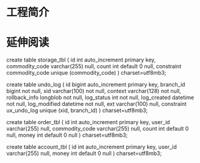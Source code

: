 # 工程简介

# 延伸阅读

create table storage_tbl
(
id int auto_increment
primary key,
commodity_code varchar(255) null,
count int default 0 null,
constraint commodity_code
unique (commodity_code)
)
charset=utf8mb3;


create table undo_log
(
id bigint auto_increment
primary key,
branch_id bigint not null,
xid varchar(100) not null,
context varchar(128) not null,
rollback_info longblob not null,
log_status int not null,
log_created datetime not null,
log_modified datetime not null,
ext varchar(100) null,
constraint ux_undo_log
unique (xid, branch_id)
)
charset=utf8mb3;

create table order_tbl
(
id int auto_increment
primary key,
user_id varchar(255) null,
commodity_code varchar(255) null,
count int default 0 null,
money int default 0 null
)
charset=utf8mb3;


create table account_tbl
(
id int auto_increment
primary key,
user_id varchar(255) null,
money int default 0 null
)
charset=utf8mb3;



